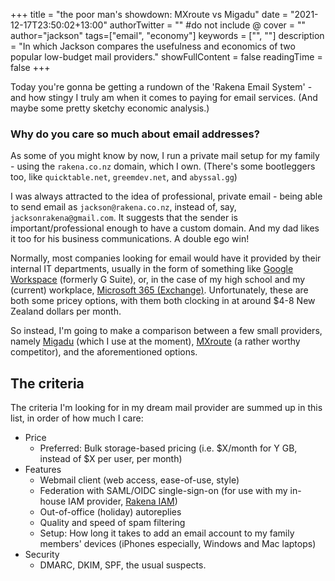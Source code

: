 +++
title = "the poor man's showdown: MXroute vs Migadu"
date = "2021-12-17T23:50:02+13:00"
authorTwitter = "" #do not include @
cover = ""
author="jackson"
tags=["email", "economy"]
keywords = ["", ""]
description = "In which Jackson compares the usefulness and economics of two popular low-budget mail providers."
showFullContent = false
readingTime = false
+++


Today you're gonna be getting a rundown of the 'Rakena Email System' - and how stingy I truly am when it comes to paying for email services. (And maybe some pretty sketchy economic analysis.)

### Why do you care so much about email addresses?

As some of you might know by now, I run a private mail setup for my family - using
the `rakena.co.nz` domain, which I own. (There's some bootleggers too, like `quicktable.net`,
`greemdev.net`, and `abyssal.gg`)

I was always attracted to the idea of professional, private email - being able to send email as `jackson@rakena.co.nz`, instead of, say, `jacksonrakena@gmail.com`. It suggests that the sender is important/professional enough to have a custom domain. And my dad likes it too for his business communications. A double ego win!

Normally, most companies looking for email would have it provided by their internal IT departments, usually in the form of something like [Google Workspace](https://workspace.google.com/) (formerly G Suite), or, in the case of my high school and my (current) workplace, [Microsoft 365 (Exchange)](https://www.microsoft.com/en-nz/microsoft-365). Unfortunately, these are both some pricey options, with them both clocking in at around $4-8 New Zealand dollars per month.

So instead, I'm going to make a comparison between a few small providers, namely [Migadu](https://migadu.com) (which I use at the moment), [MXroute](https://mxroute.com) (a rather worthy competitor), and the aforementioned options.

## The criteria

The criteria I'm looking for in my dream mail provider are summed up in this list, in order of how much I care:

- Price
  - Preferred: Bulk storage-based pricing (i.e. $X/month for Y GB, instead of $X per user, per month)
- Features
  - Webmail client (web access, ease-of-use, style)
  - Federation with SAML/OIDC single-sign-on (for use with my in-house IAM provider, [Rakena IAM](https://iam.rakena.co.nz))
  - Out-of-office (holiday) autoreplies
  - Quality and speed of spam filtering
  - Setup: How long it takes to add an email account to my family members' devices (iPhones especially, Windows and Mac laptops)
- Security
  - DMARC, DKIM, SPF, the usual suspects.